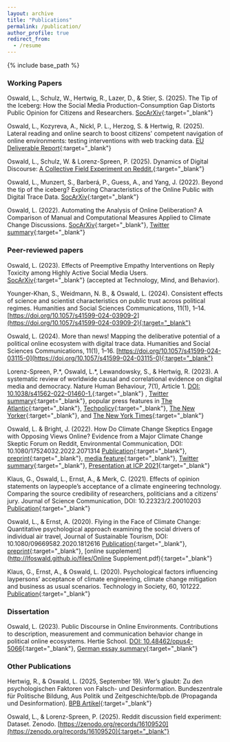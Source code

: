 ```yaml
---
layout: archive
title: "Publications"
permalink: /publication/
author_profile: true
redirect_from:
  - /resume
---
```


{% include base_path %}


### Working Papers

Oswald, L., Schulz, W., Hertwig, R., Lazer, D., & Stier, S. (2025). The Tip of the Iceberg: How the Social Media Production-Consumption Gap Distorts Public Opinion for Citizens and Researchers. [SocArXiv](https://osf.io/frcv5_v1){:target="_blank"}

Oswald, L., Kozyreva, A., Nickl, P. L., Herzog, S. & Hertwig, R. (2025). Lateral reading and online search to boost citizens' competent navigation of online environments: testing interventions with web tracking data. [EU Deliverable Report](https://files-www.mis.mpg.de/mpi-typo3/SoMe4Dem/Deliverables/D4.2_SoMe4Dem.pdf){:target="_blank"}

Oswald, L., Schulz, W. & Lorenz-Spreen, P. (2025). Dynamics of Digital Discourse: [A Collective Field Experiment on Reddit.](https://some4dem.eu/news/reddit-field-experiment){:target="_blank"} 

Oswald, L., Munzert, S., Barberá, P., Guess, A., and Yang, J. (2022). Beyond the tip of the iceberg? Exploring Characteristics of the Online Public with Digital Trace Data.  [SocArXiv](https://osf.io/preprints/socarxiv/yfmzh/){:target="_blank"}

Oswald, L. (2022). Automating the Analysis of Online Deliberation? A Comparison of Manual and Computational Measures Applied to Climate Change Discussions. [SocArXiv](https://doi.org/10.31235/osf.io/qmzwx){:target="_blank"}, [Twitter summary](https://twitter.com/LisaFOswaldo/status/1524428414844907521){:target="_blank"}


### Peer-reviewed papers

Oswald, L. (2023). Effects of Preemptive Empathy Interventions on Reply Toxicity among Highly Active Social Media Users. [SocArXiv](https://osf.io/preprints/socarxiv/evdxy/){:target="_blank"} (accepted at Technology, Mind, and Behavior).

Younger-Khan, S., Weidmann, N. B., & Oswald, L. (2024). Consistent effects of science and scientist characteristics on public trust across political regimes. Humanities and Social Sciences Communications, 11(1), 1–14. [https://doi.org/10.1057/s41599-024-03909-2](https://doi.org/10.1057/s41599-024-03909-2){:target="_blank"}

Oswald, L. (2024). More than news! Mapping the deliberative potential of a political online ecosystem with digital trace data. Humanities and Social Sciences Communications, 11(1), 1–16. [https://doi.org/10.1057/s41599-024-03115-0](https://doi.org/10.1057/s41599-024-03115-0){:target="_blank"}

Lorenz-Spreen, P.\*, Oswald, L.\*, Lewandowsky, S., & Hertwig, R. (2023). A systematic review of worldwide causal and correlational evidence on digital media and democracy. Nature Human Behaviour, 7(1), Article 1. [DOI: 10.1038/s41562-022-01460-1.](https://doi.org/10.1038/s41562-022-01460-1){:target="_blank"}  , [Twitter summary](https://twitter.com/LisaFOswaldo/status/1463140731317538824){:target="_blank"}, popular press features in [The Atlantic](https://www.theatlantic.com/magazine/archive/2022/05/social-media-democracy-trust-babel/629369/?utm_source=newsletter&utm_medium=email&utm_campaign=atlantic-daily-newsletter&utm_content=20220411&utm_term=The%20Atlantic%20Daily){:target="_blank"}, [Techpolicy](https://techpolicy.press/cause-for-concern-on-role-of-digital-media-in-decline-of-democracy/){:target="_blank"}, [The New Yorker](https://www.newyorker.com/culture/annals-of-inquiry/we-know-less-about-social-media-than-we-think){:target="_blank"}, and [The New York Times](https://www.nytimes.com/2022/06/15/opinion/social-media-polarization-democracy.html){:target="_blank"}

Oswald, L. & Bright, J. (2022). How Do Climate Change Skeptics Engage with Opposing Views Online? Evidence from a Major Climate Change Skeptic Forum on Reddit, Environmental Communication, DOI: 10.1080/17524032.2022.2071314 [Publication](https://www.tandfonline.com/doi/citedby/10.1080/17524032.2022.2071314?scroll=top&needAccess=true){:target="_blank"}, [preprint](https://arxiv.org/abs/2102.06516){:target="_blank"}, [media feature](https://www.dailyadvent.com/news/491708f76749b23a3465195e9deaa09e-New-Draft-Paper-Confirms-Feeding-Trolls-Keeps-Them-Coming-Back-For-More){:target="_blank"}, [Twitter summary](https://twitter.com/LisaFOswaldo/status/1532302680772816897){:target="_blank"}, [Presentation at ICP 2021](https://www.youtube.com/watch?v=DAhPO44Garc){:target="_blank"}

Klaus, G., Oswald, L., Ernst, A., & Merk, C. (2021). Effects of opinion statements on laypeople’s acceptance of a climate engineering technology. Comparing the source credibility of researchers, politicians and a citizens’ jury. Journal of Science Communication, DOI: 10.22323/2.20010203 [Publication](https://jcom.sissa.it/archive/20/01/JCOM_2001_2021_A03){:target="_blank"}

Oswald, L., & Ernst, A. (2020). Flying in the Face of Climate Change: Quantitative psychological approach examining the social drivers of individual air travel, Journal of Sustainable Tourism, DOI: 10.1080/09669582.2020.1812616
[Publication](https://www.tandfonline.com/doi/full/10.1080/09669582.2020.1812616){:target="_blank"}, [preprint](../files/Oswald_Ernst_2020.pdf){:target="_blank"}, [online supplement](http://lfoswald.github.io/files/Online Supplement.pdf){:target="_blank"}

Klaus, G., Ernst, A., & Oswald, L. (2020). Psychological factors influencing laypersons’ acceptance of climate engineering, climate change mitigation and business as usual scenarios. Technology in Society, 60, 101222.
[Publication](https://www.sciencedirect.com/science/article/pii/S0160791X1930137X){:target="_blank"}


### Dissertation

Oswald, L. (2023). Public Discourse in Online Environments. Contributions to description, measurement and communication behavior change in political online ecosystems. Hertie School. [DOI: 10.48462/opus4-5066](https://doi.org/10.48462/opus4-5066){:target="_blank"}, [German essay summary](../files/Essay_Oswald.pdf){:target="_blank"}


### Other Publications

Hertwig, R., & Oswald, L. (2025, September 19). Wer’s glaubt: Zu den psychologischen Faktoren von Falsch- und Desinformation. Bundeszentrale für Politische Bildung, Aus Politik und Zeitgeschichte/bpb.de (Propaganda und Desinformation). [BPB Artikel](https://www.bpb.de/shop/zeitschriften/apuz/propaganda-und-desinformation-2025/570921/wer-s-glaubt/){:target="_blank"}

Oswald, L., & Lorenz-Spreen, P. (2025). Reddit discussion field experiment: Dataset. Zenodo. [https://zenodo.org/records/16109520](https://zenodo.org/records/16109520){:target="_blank"}


